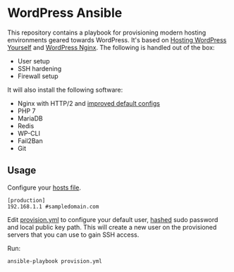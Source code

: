 # WordPress Ansible

This repository contains a playbook for provisioning modern hosting environments geared towards WordPress. It's based on [Hosting WordPress Yourself](https://deliciousbrains.com/hosting-wordpress-setup-secure-virtual-server/) and [WordPress Nginx](https://github.com/A5hleyRich/wordpress-nginx). The following is handled out of the box:

* User setup
* SSH hardening
* Firewall setup

It will also install the following software:

* Nginx with HTTP/2 and [improved default configs](https://github.com/A5hleyRich/wordpress-nginx)
* PHP 7
* MariaDB
* Redis
* WP-CLI
* Fail2Ban
* Git

## Usage

Configure your [hosts file](https://github.com/A5hleyRich/wordpress-ansible/blob/master/hosts).

```
[production]
192.168.1.1 #sampledomain.com
```

Edit [provision.yml](https://github.com/A5hleyRich/wordpress-ansible/blob/master/provision.yml) to configure your default user, [hashed](http://docs.ansible.com/ansible/faq.html#how-do-i-generate-crypted-passwords-for-the-user-module) sudo password and local public key path. This will create a new user on the provisioned servers that you can use to gain SSH access.

Run:

`ansible-playbook provision.yml`